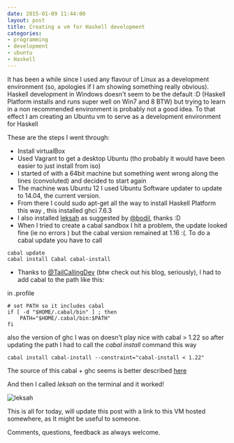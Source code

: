 ```yaml
---
date: 2015-01-09 11:44:00
layout: post
title: Creating a vm for Haskell development
categories:
- programming 
- development
- ubuntu
- Haskell
---
```


It has been a while since I used any flavour of Linux as a development environment (so, apologies if I am showing something really obvious). Haskell development in Windows doesn't seem to be the default :D (Haskell Platform installs and runs super well on Win7 and 8 BTW) but trying to learn in a non recommended environment is probably not a good idea. To that effect I am creating an Ubuntu vm to serve as a development environment for Haskell

These are the steps I went through: 

* Install virtualBox
* Used Vagrant to get a desktop Ubuntu (tho probably it would have been easier to just install from iso)
* I started of with a 64bit machine but something went wrong along the lines (convoluted) and decided to start again
* The machine was Ubuntu 12 I used Ubuntu Software updater to update to 14.04, the current version.
* From there I could sudo apt-get all the way to install Haskell Platform this way , this installed ghci 7.6.3
* I also installed [leksah](http://packages.ubuntu.com/trusty/leksah) as suggested by [@bodil](https://twitter.com/bodil), thanks :D
* When I tried to create a cabal sandbox I hit a problem, the update looked fine (ie no errors ) but the cabal version remained at 1.16 :(. To do a cabal update you have to call
```
cabal update
cabal install Cabal cabal-install 
```

* Thanks to [@TailCallingDev](https://twitter.com/tailcallingdev) (btw check out his blog, seriously), I had to add cabal to the path like this:

in .profile 
``` 
# set PATH so it includes cabal
if [ -d "$HOME/.cabal/bin" ] ; then
    PATH="$HOME/.cabal/bin:$PATH"
fi
```
also the version of ghc I was on doesn't play nice with cabal > 1.22 so after updating the path I had to call the _cabal install_ command this way 

```
cabal install cabal-install --constraint="cabal-install < 1.22"
```

The source of this cabal + ghc seems is better described [here](https://github.com/kazu-yamamoto/ghc-mod/wiki/InconsistentCabalVersions#ghc--710-1)

And then I called _leksah_ on the terminal and it worked!

![leksah]({{site.url}}/images/leksah.jpg) 

This is all for today, will update this post with a link to this VM hosted somewhere, as It might be useful to someone.

Comments, questions, feedback as always welcome.